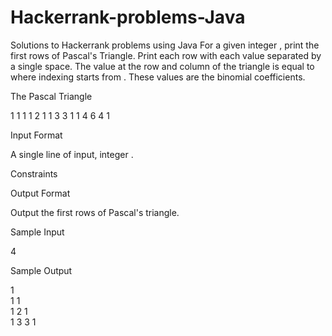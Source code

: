 # Hackerrank-problems-Java
Solutions to Hackerrank problems using Java
For a given integer , print the first rows of Pascal's Triangle. Print each row with each value separated by a single space. The value at the row and column of the triangle is equal to where indexing starts from . These values are the binomial coefficients.

The Pascal Triangle


1
1 1
1 2 1
1 3 3 1
1 4 6 4 1


Input Format

A single line of input, integer .

Constraints

Output Format

Output the first rows of Pascal's triangle.

Sample Input

4  

Sample Output

1  
1 1  
1 2 1  
1 3 3 1   
